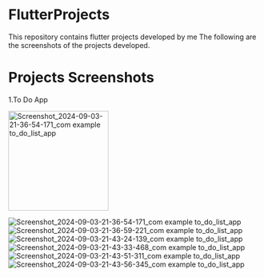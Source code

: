 # FlutterProjects

This repository contains flutter projects developed by me
The following are the screenshots of the projects developed.

# Projects Screenshots
1.To Do App 

<img src="https://github.com/user-attachments/assets/b5f07f8a-7bff-4f86-a90b-591cc0e99bbb" alt="Screenshot_2024-09-03-21-36-54-171_com example to_do_list_app" width="200">

![Screenshot_2024-09-03-21-36-54-171_com example to_do_list_app](https://github.com/user-attachments/assets/b5f07f8a-7bff-4f86-a90b-591cc0e99bbb)
![Screenshot_2024-09-03-21-36-59-221_com example to_do_list_app](https://github.com/user-attachments/assets/4c4c3d37-ade7-4f69-90c0-f44871dd7bd0)
![Screenshot_2024-09-03-21-43-24-139_com example to_do_list_app](https://github.com/user-attachments/assets/692ac320-ac54-4aa1-a91f-7a720a190319)
![Screenshot_2024-09-03-21-43-33-468_com example to_do_list_app](https://github.com/user-attachments/assets/bbb65e6f-a330-44d5-b314-974703937530)
![Screenshot_2024-09-03-21-43-51-311_com example to_do_list_app](https://github.com/user-attachments/assets/5398a675-905b-4366-91f6-0828525bad65)
![Screenshot_2024-09-03-21-43-56-345_com example to_do_list_app](https://github.com/user-attachments/assets/8267a4f3-4428-4949-b22d-d3d9e39d3c20)
